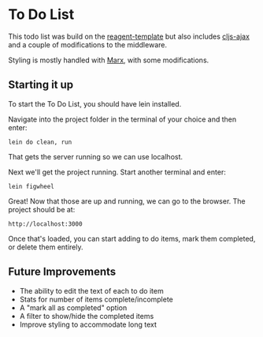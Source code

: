 # To Do List

This todo list was build on the [reagent-template](https://github.com/reagent-project/reagent-template) but also includes [cljs-ajax](https://github.com/JulianBirch/cljs-ajax) and a couple of modifications to the middleware.

Styling is mostly handled with [Marx](https://mblode.github.io/marx/), with some modifications.

## Starting it up

To start the To Do List, you should have lein installed.

Navigate into the project folder in the terminal of your choice and then enter:

```
lein do clean, run
```

That gets the server running so we can use localhost.

Next we'll get the project running. Start another terminal and enter:

```
lein figwheel
```

Great! Now that those are up and running, we can go to the browser. The project should be at:

```
http://localhost:3000
```

Once that's loaded, you can start adding to do items, mark them completed, or delete them entirely.

## Future Improvements

- The ability to edit the text of each to do item
- Stats for number of items complete/incomplete
- A "mark all as completed" option
- A filter to show/hide the completed items
- Improve styling to accommodate long text
